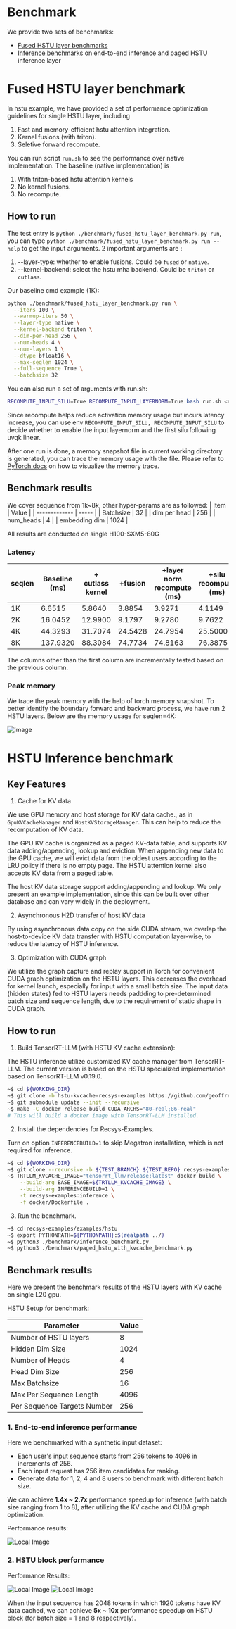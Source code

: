 # Benchmark

We provide two sets of benchmarks:
* [Fused HSTU layer benchmarks](#fused-hstu-layer-benchmark)
* [Inference benchmarks](#hstu-inference-benchmark) on end-to-end inference and paged HSTU inference layer 

# Fused HSTU layer benchmark

In hstu example, we have provided a set of performance optimization guidelines for single HSTU layer, including
1. Fast and memory-efficient hstu attention integration.
2. Kernel fusions (with triton).
3. Seletive forward recompute.

You can run script `run.sh` to see the performance over native implementation. The baseline (native implementation) is 
1. With triton-based hstu attention kernels
2. No kernel fusions.
3. No recompute.

## How to run
The test entry is `python ./benchmark/fused_hstu_layer_benchmark.py run`, you can type `python ./benchmark/fused_hstu_layer_benchmark.py run --help` to get the input arguments. 2 important arguments are :
1. --layer-type: whether to enable fusions. Could be `fused` or `native`.
2. --kernel-backend: select the hstu mha backend. Could be `triton` or `cutlass`.

Our baseline cmd example (1K): 
```bash
python ./benchmark/fused_hstu_layer_benchmark.py run \
  --iters 100 \
  --warmup-iters 50 \
  --layer-type native \
  --kernel-backend triton \
  --dim-per-head 256 \
  --num-heads 4 \
  --num-layers 1 \
  --dtype bfloat16 \
  --max-seqlen 1024 \
  --full-sequence True \
  --batchsize 32 
```

You can also run a set of arguments with run.sh:
```bash
RECOMPUTE_INPUT_SILU=True RECOMPUTE_INPUT_LAYERNORM=True bash run.sh <num_layers>
```
Since recompute helps reduce activation memory usage but incurs latency increase, you can use env `RECOMPUTE_INPUT_SILU, RECOMPUTE_INPUT_SILU` to decide whether to enable the input layernorm and the first silu following uvqk linear.

After one run is done, a memory snapshot file in current working directory is generated, you can trace the memory usage with the file. Please refer to [PyTorch docs](https://docs.pytorch.org/docs/stable/torch_cuda_memory.html) on how to visualize the memory trace.

## Benchmark results

We cover sequence from 1k~8k, other hyper-params are as followed:
| Item          | Value |
| ------------- | ----- |
| Batchsize     | 32    |
| dim per head  | 256   |
| num_heads     | 4     |
| embedding dim | 1024  |

All results are conducted on single H100-SXM5-80G
### Latency

| seqlen | Baseline (ms) | + cutlass kernel | +fusion | +layer norm recompute (ms) | +silu recompute (ms) |
| ------ | ------------- | ---------------- | ------- | -------------------------- | -------------------- |
| 1K     | 6.6515        | 5.8640           | 3.8854  | 3.9271                     | 4.1149               |
| 2K     | 16.0452       | 12.9900          | 9.1797  | 9.2780                     | 9.7622               |
| 4K     | 44.3293       | 31.7074          | 24.5428 | 24.7954                    | 25.5000              |
| 8K     | 137.9320      | 88.3084          | 74.7734 | 74.8163                    | 76.3875              |

The columns other than the first column are incrementally tested based on the previous column.

### Peak memory
We trace the peak memory with the help of torch memory snapshot. To better identify the boundary forward and backward process, we have run 2 HSTU layers.
Below are the memory usage for seqlen=4K:

![image](./memory_snapshot.png)

# HSTU Inference benchmark

## Key Features

1. Cache for KV data

We use GPU memory and host storage for KV data cache., as in `GpuKVCacheManager` and `HostKVStorageManager`. This can help to reduce the recomputation of KV data.

The GPU KV cache is organized as a paged KV-data table, and supports KV data adding/appending, lookup and eviction. When appending new data to the GPU cache, we will evict data from the oldest users according to the LRU policy if there is no empty page. The HSTU attention kernel also accepts KV data from a paged table.

The host KV data storage support adding/appending and lookup. We only present an example implementation, since this can be built over other database and can vary widely in the deployment.

2. Asynchronous H2D transfer of host KV data 

By using asynchronous data copy on the side CUDA stream, we overlap the host-to-device KV data transfer with HSTU computation layer-wise, to reduce the latency of HSTU inference.


3. Optimization with CUDA graph

We utilize the graph capture and replay support in Torch for convenient CUDA graph optimization on the HSTU layers. This decreases the overhead for kernel launch, especially for input with a small batch size. The input data (hidden states) fed to HSTU layers needs paddding to pre-determined batch size and sequence length, due to the requirement of static shape in CUDA graph.

## How to run

1. Build TensorRT-LLM (with HSTU KV cache extension):

The HSTU inference utilize customized KV cache manager from TensorRT-LLM.
The current version is based on the HSTU specialized implementation based on TensorRT-LLM v0.19.0.
```bash
~$ cd ${WORKING_DIR}
~$ git clone -b hstu-kvcache-recsys-examples https://github.com/geoffreyQiu/TensorRT-LLM.git tensorrt-llm-kvcache && cd tensorrt-llm-kvcache
~$ git submodule update --init --recursive
~$ make -C docker release_build CUDA_ARCHS="80-real;86-real"
# This will build a docker image with TensorRT-LLM installed.
```

2. Install the dependencies for Recsys-Examples.

Turn on option `INFERENCEBUILD=1` to skip Megatron installation, which is not required for inference.
```bash
~$ cd ${WORKING_DIR}
~$ git clone --recursive -b ${TEST_BRANCH} ${TEST_REPO} recsys-examples && cd recsys-examples
~$ TRTLLM_KVCACHE_IMAGE="tensorrt_llm/release:latest" docker build \
    --build-arg BASE_IMAGE=${TRTLLM_KVCACHE_IMAGE} \
    --build-arg INFERENCEBUILD=1 \
    -t recsys-examples:inference \
    -f docker/Dockerfile .
``` 

3. Run the benchmark.

```bash
~$ cd recsys-examples/examples/hstu
~$ export PYTHONPATH=${PYTHONPATH}:$(realpath ../)
~$ python3 ./benchmark/inference_benchmark.py
~$ python3 ./benchmark/paged_hstu_with_kvcache_benchmark.py
``` 

## Benchmark results

Here we present the benchmark results of the HSTU layers with KV cache on single L20 gpu.

HSTU Setup for benchmark:

| Parameter | Value |
|-----------|-------|
| Number of HSTU layers | 8 |
| Hidden Dim Size | 1024 |
| Number of Heads | 4 |
| Head Dim Size | 256 |
| Max Batchsize| 16 |
| Max Per Sequence Length | 4096 |
| Per Sequence Targets Number | 256 |

### 1. End-to-end inference performance

Here we benchmarked with a synthetic input dataset:
* Each user's input sequence starts from 256 tokens to 4096 in increments of 256.
* Each input request has 256 item candidates for ranking.
* Generate data for 1, 2, 4 and 8 users to benchmark with different batch size. 

We can achieve **1.4x ~ 2.7x** performance speedup for inference (with batch size ranging from 1 to 8), after utilizing the KV cache and CUDA graph optimization.

Performance results:

![Local Image](inference_benchmark_l20.png)

### 2. HSTU block performance

Performance Results:

![Local Image](hstu_inference_l20_batch1.png)
![Local Image](hstu_inference_l20_batch8.png)

When the input sequence has 2048 tokens in which 1920 tokens have KV data cached, we can achieve **5x ~ 10x** performance speedup on HSTU block (for batch size = 1 and 8 respectively).